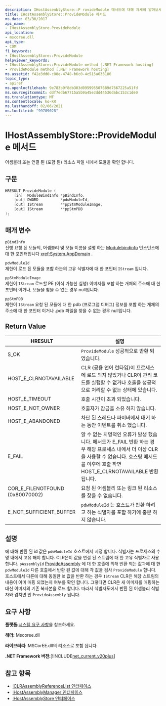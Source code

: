 ```yaml
---
description: IHostAssemblyStore::P rovideModule 메서드에 대해 자세히 알아보세요.
title: IHostAssemblyStore::ProvideModule 메서드
ms.date: 03/30/2017
api_name:
- IHostAssemblyStore.ProvideModule
api_location:
- mscoree.dll
api_type:
- COM
f1_keywords:
- IHostAssemblyStore::ProvideModule
helpviewer_keywords:
- IHostAssemblyStore::ProvideModule method [.NET Framework hosting]
- ProvideModule method [.NET Framework hosting]
ms.assetid: f42e3dd0-c88e-4748-b6c0-4c515a633180
topic_type:
- apiref
ms.openlocfilehash: 9e783b9f8db303d095995507689d7567225a51fd
ms.sourcegitcommit: ddf7edb67715a5b9a45e3dd44536dabc153c1de0
ms.translationtype: MT
ms.contentlocale: ko-KR
ms.lasthandoff: 02/06/2021
ms.locfileid: "99709028"
---
```

# <a name="ihostassemblystoreprovidemodule-method"></a>IHostAssemblyStore::ProvideModule 메서드

어셈블리 또는 연결 된 (포함 된) 리소스 파일 내에서 모듈을 확인 합니다.  
  
## <a name="syntax"></a>구문  
  
```cpp  
HRESULT ProvideModule (  
    [in]  ModuleBindInfo *pBindInfo,  
    [out] DWORD          *pdwModuleId,  
    [out] IStream        **ppStmModuleImage,  
    [out] IStream        **ppStmPDB  
);  
```  
  
## <a name="parameters"></a>매개 변수  

 `pBindInfo`  
 진행 요청 된 모듈의, 어셈블리 및 모듈 이름을 설명 하는 [Modulebindinfo](modulebindinfo-structure.md) 인스턴스에 대 한 포인터입니다 <xref:System.AppDomain> .  
  
 `pdwModuleId`  
 제한이 로드 된 모듈을 포함 하는의 고유 식별자에 대 한 포인터 `IStream` 입니다.  
  
 `ppStmModuleImage`  
 제한이 `IStream` 로드할 PE (이식 가능한 실행) 이미지를 포함 하는 개체의 주소에 대 한 포인터 이거나, 모듈을 찾을 수 없는 경우 null입니다.  
  
 `ppStmPDB`  
 제한이 `IStream` 요청 된 모듈에 대 한 pdb (프로그램 디버그) 정보를 포함 하는 개체의 주소에 대 한 포인터 이거나 .pdb 파일을 찾을 수 없는 경우 null입니다.  
  
## <a name="return-value"></a>Return Value  
  
|HRESULT|설명|  
|-------------|-----------------|  
|S_OK|`ProvideModule` 성공적으로 반환 되었습니다.|  
|HOST_E_CLRNOTAVAILABLE|CLR (공용 언어 런타임)이 프로세스에 로드 되지 않았거나 CLR이 관리 코드를 실행할 수 없거나 호출을 성공적으로 처리할 수 없는 상태에 있습니다.|  
|HOST_E_TIMEOUT|호출 시간이 초과 되었습니다.|  
|HOST_E_NOT_OWNER|호출자가 잠금을 소유 하지 않습니다.|  
|HOST_E_ABANDONED|차단 된 스레드나 파이버에서 대기 하는 동안 이벤트를 취소 했습니다.|  
|E_FAIL|알 수 없는 치명적인 오류가 발생 했습니다. 메서드가 E_FAIL 반환 하는 경우 해당 프로세스 내에서 더 이상 CLR을 사용할 수 없습니다. 호스팅 메서드를 이후에 호출 하면 HOST_E_CLRNOTAVAILABLE 반환 됩니다.|  
|COR_E_FILENOTFOUND (0x80070002)|요청 된 어셈블리 또는 링크 된 리소스를 찾을 수 없습니다.|  
|E_NOT_SUFFICIENT_BUFFER|`pdwModuleId` 는 호스트가 반환 하려고 하는 식별자를 포함 하기에 충분 하지 않습니다.|  
  
## <a name="remarks"></a>설명  

 에 대해 반환 된 id 값은 `pdwModuleId` 호스트에서 지정 합니다. 식별자는 프로세스의 수명 내에서 고유 해야 합니다. CLR은이 값을 연결 된 스트림에 대 한 고유 식별자로 사용 합니다. `pAssemblyId` [ProvideAssembly](ihostassemblystore-provideassembly-method.md) 에 대 한 호출에 의해 반환 되는 값과에 대 한 `pdwModuleId` 다른 호출에서 반환 된 값에 대해 각 값을 검사 `ProvideModule` 합니다. 호스트에서 다른에 대해 동일한 id 값을 반환 하는 경우 `IStream` CLR은 해당 스트림의 내용이 이미 매핑 되었는지 여부를 확인 합니다. 그렇다면 CLR은 새 이미지를 매핑하는 대신 이미지의 기존 복사본을 로드 합니다. 따라서 식별자도에서 반환 된 어셈블리 식별자와 겹치면 안 `ProvideAssembly` 됩니다.  
  
## <a name="requirements"></a>요구 사항  

 **플랫폼:**[시스템 요구 사항](../../get-started/system-requirements.md)을 참조하세요.  
  
 **헤더:** Mscoree.dll  
  
 **라이브러리:** MSCorEE.dll의 리소스로 포함 됩니다.  
  
 **.NET Framework 버전:**[!INCLUDE[net_current_v20plus](../../../../includes/net-current-v20plus-md.md)]  
  
## <a name="see-also"></a>참고 항목

- [ICLRAssemblyReferenceList 인터페이스](iclrassemblyreferencelist-interface.md)
- [IHostAssemblyManager 인터페이스](ihostassemblymanager-interface.md)
- [IHostAssemblyStore 인터페이스](ihostassemblystore-interface.md)
